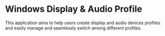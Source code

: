 # Windows Display & Audio Profile
This application aims to help users create display and audio devices profiles and easily manage and seamlessly switch among different profiles.
